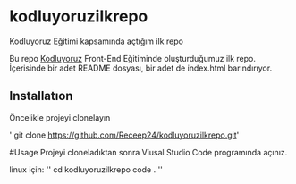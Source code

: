 # kodluyoruzilkrepo
Kodluyoruz Eğitimi kapsamında açtığım ilk repo

Bu repo [Kodluyoruz](https://www.kodluyoruz.org) Front-End Eğitiminde oluşturduğumuz ilk repo. İçerisinde bir adet README dosyası, bir adet de index.html barındırıyor.


## Installatıon 
Öncelikle projeyi clonelayın

' git clone https://github.com/Receep24/kodluyoruzilkrepo.git'

#Usage
Projeyi cloneladıktan sonra Viusal Studio Code programında açınız.

linux için:
'' cd kodluyoruzilkrepo
code . 
''

